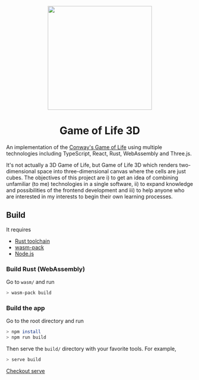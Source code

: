 <p align="center">
  <img src="https://user-images.githubusercontent.com/19797697/124251008-643d1480-db60-11eb-9e01-4a37031c2887.png" width="280" />
</p>

<h1 align="center">Game of Life 3D</h1>

An implementation of the [Conway's Game of Life](https://en.wikipedia.org/wiki/Conway%27s_Game_of_Life) using multiple technologies including TypeScript, React, Rust, WebAssembly and Three.js.

It's not actually a 3D Game of Life, but Game of Life 3D which renders two-dimensional space into three-dimensional canvas where the cells are just cubes. The objectives of this project are i) to get an idea of combining unfamiliar (to me) technologies in a single software, ii) to expand knowledge and possibilities of the frontend development and iii) to help anyone who are interested in my interests to begin their own learning processes.

## Build

It requires

- [Rust toolchain](https://www.rust-lang.org/tools/install)
- [wasm-pack](https://rustwasm.github.io/wasm-pack/installer/)
- [Node.js](https://nodejs.org/en/)

### Build Rust (WebAssembly)

Go to `wasm/` and run

```zsh
> wasm-pack build
```

### Build the app

Go to the root directory and run

```zsh
> npm install
> npm run build
```

Then serve the `build/` directory with your favorite tools. For example,

```zsh
> serve build
```

[Checkout serve](<(https://github.com/vercel/serve)>)

